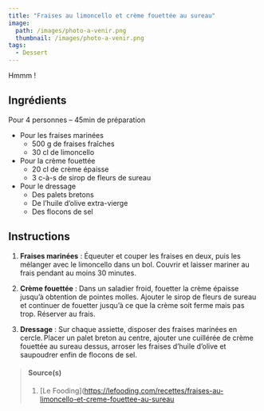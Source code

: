 ```yaml
---
title: "Fraises au limoncello et crème fouettée au sureau"
image: 
  path: /images/photo-a-venir.png
  thumbnail: /images/photo-a-venir.png
tags:
  - Dessert
---
```

Hmmm !

## Ingrédients

Pour 4 personnes – 45min de préparation

* Pour les fraises marinées
  * 500 g de fraises fraîches
  * 30 cl de limoncello
* Pour la crème fouettée
  * 20 cl de crème épaisse
  * 3 c-à-s de sirop de fleurs de sureau
* Pour le dressage
  * Des palets bretons
  * De l’huile d’olive extra-vierge
  * Des flocons de sel











	
## Instructions

1. **Fraises marinées** : Équeuter et couper les fraises en deux, puis les mélanger avec le limoncello dans un bol. Couvrir et laisser mariner au frais pendant au moins 30 minutes.

2. **Crème fouettée** : Dans un saladier froid, fouetter la crème épaisse jusqu’à obtention de pointes molles. Ajouter le sirop de fleurs de sureau et continuer de fouetter jusqu’à ce que la crème soit ferme mais pas trop. Réserver au frais.

3. **Dressage** : Sur chaque assiette, disposer des fraises marinées en cercle. Placer un palet breton au centre, ajouter une cuillérée de crème fouettée au sureau dessus, arroser les fraises d’huile d’olive et saupoudrer enfin de flocons de sel.

> #### Source(s)
> 1. [Le Fooding](https://lefooding.com/recettes/fraises-au-limoncello-et-creme-fouettee-au-sureau
